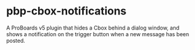 # pbp-cbox-notifications
A ProBoards v5 plugin that hides a Cbox behind a dialog window, and shows a notification on the trigger button when a new message has been posted.
